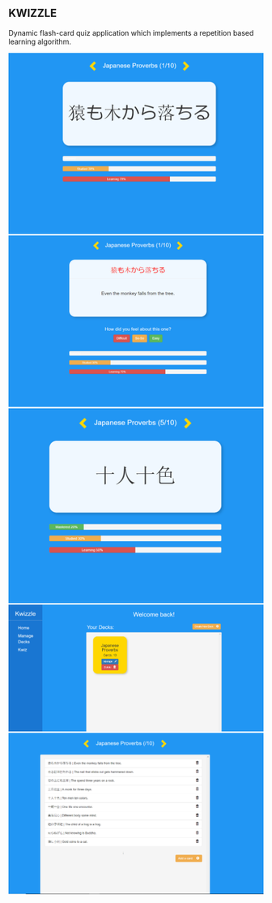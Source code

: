 KWIZZLE
----------------------------------------------------------------------------------------------------------------------------------------
Dynamic flash-card quiz application which implements a repetition based learning algorithm.

<img src="KwizzleCard1.png"/>
<img src="KwizzleCard2.png"/>
<img src="KwizzleCard3.png"/>
<img src="KwizzleHompage.png"/>
<img src="KwizzleDeckManager.png"/>

